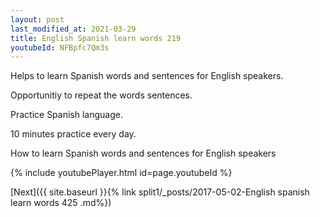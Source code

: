 ```yaml
---
layout: post
last_modified_at: 2021-03-29
title: English Spanish learn words 219 
youtubeId: NFBpfc7Qm3s
---
```

 
 
Helps to learn Spanish words and sentences for English speakers.

Opportunitiy to repeat the words sentences. 

Practice Spanish language. 
 
10 minutes practice every day. 
 
How to learn Spanish words and sentences for English speakers 
 
{% include youtubePlayer.html id=page.youtubeId %}
 
 
[Next]({{ site.baseurl }}{% link  split1/_posts/2017-05-02-English spanish learn words 425 .md%})
 
